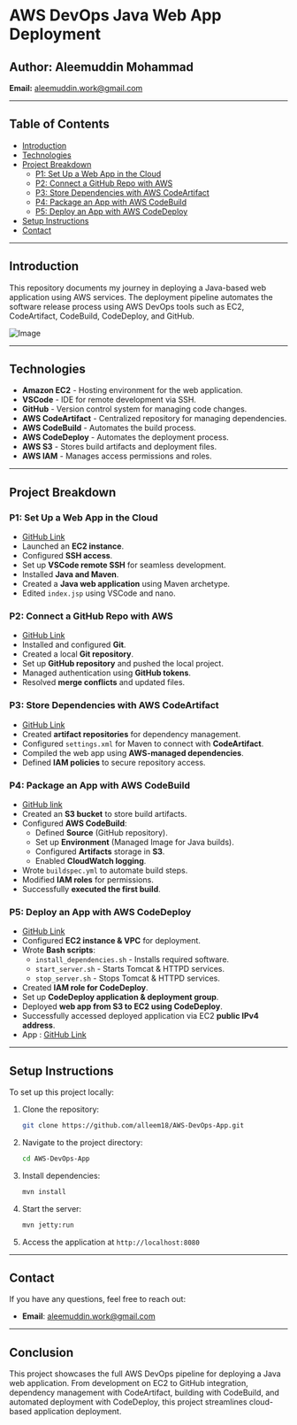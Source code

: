 # AWS DevOps Java Web App Deployment

## Author: Aleemuddin Mohammad  
**Email:** aleemuddin.work@gmail.com  

---

## Table of Contents
- [Introduction](#introduction)
- [Technologies](#technologies)
- [Project Breakdown](#project-breakdown)
  - [P1: Set Up a Web App in the Cloud](#p1-set-up-a-web-app-in-the-cloud)
  - [P2: Connect a GitHub Repo with AWS](#p2-connect-a-github-repo-with-aws)
  - [P3: Store Dependencies with AWS CodeArtifact](#p3-store-dependencies-with-aws-codeartifact)
  - [P4: Package an App with AWS CodeBuild](#p4-package-an-app-with-aws-codebuild)
  - [P5: Deploy an App with AWS CodeDeploy](#p5-deploy-an-app-with-aws-codedeploy)
- [Setup Instructions](#setup-instructions)
- [Contact](#contact)

---

## Introduction
This repository documents my journey in deploying a Java-based web application using AWS services. The deployment pipeline automates the software release process using AWS DevOps tools such as EC2, CodeArtifact, CodeBuild, CodeDeploy, and GitHub.

![Image](https://github.com/alleem18/AWS-DevOps-Java-Appdeployment/blob/main/A6C90772-E7DD-4EF3-B46A-E8DBD5BF9B99_1_201_a.jpeg)

---

## Technologies
- **Amazon EC2** - Hosting environment for the web application.
- **VSCode** - IDE for remote development via SSH.
- **GitHub** - Version control system for managing code changes.
- **AWS CodeArtifact** - Centralized repository for managing dependencies.
- **AWS CodeBuild** - Automates the build process.
- **AWS CodeDeploy** - Automates the deployment process.
- **AWS S3** - Stores build artifacts and deployment files.
- **AWS IAM** - Manages access permissions and roles.

---

## Project Breakdown

### P1: Set Up a Web App in the Cloud 
- [GitHub Link](#https://github.com/alleem18/WebApp-AWS-Setup)
- Launched an **EC2 instance**.
- Configured **SSH access**.
- Set up **VSCode remote SSH** for seamless development.
- Installed **Java and Maven**.
- Created a **Java web application** using Maven archetype.
- Edited `index.jsp` using VSCode and nano.

### P2: Connect a GitHub Repo with AWS
- [GitHub Link](#https://github.com/alleem18/AWS-Devops-GitHub)
- Installed and configured **Git**.
- Created a local **Git repository**.
- Set up **GitHub repository** and pushed the local project.
- Managed authentication using **GitHub tokens**.
- Resolved **merge conflicts** and updated files.

### P3: Store Dependencies with AWS CodeArtifact
- [GitHub Link](#https://github.com/alleem18/P3-Dependencies-Codeartifact)
- Created **artifact repositories** for dependency management.
- Configured `settings.xml` for Maven to connect with **CodeArtifact**.
- Compiled the web app using **AWS-managed dependencies**.
- Defined **IAM policies** to secure repository access.

### P4: Package an App with AWS CodeBuild
- [GitHub link](#https://github.com/alleem18/P4-PackageApp_with_Codebuild)
- Created an **S3 bucket** to store build artifacts.
- Configured **AWS CodeBuild**:
  - Defined **Source** (GitHub repository).
  - Set up **Environment** (Managed Image for Java builds).
  - Configured **Artifacts** storage in **S3**.
  - Enabled **CloudWatch logging**.
- Wrote `buildspec.yml` to automate build steps.
- Modified **IAM roles** for permissions.
- Successfully **executed the first build**.

### P5: Deploy an App with AWS CodeDeploy
- [GitHub Link](#https://github.com/alleem18/P5-Deploy-App-with-CodeBuild)
- Configured **EC2 instance & VPC** for deployment.
- Wrote **Bash scripts**:
  - `install_dependencies.sh` - Installs required software.
  - `start_server.sh` - Starts Tomcat & HTTPD services.
  - `stop_server.sh` - Stops Tomcat & HTTPD services.
- Created **IAM role for CodeDeploy**.
- Set up **CodeDeploy application & deployment group**.
- Deployed **web app from S3 to EC2 using CodeDeploy**.
- Successfully accessed deployed application via EC2 **public IPv4 address**.
- App : [GitHub Link](#https://github.com/alleem18/AWS-Devops-App)

---

## Setup Instructions
To set up this project locally:

1. Clone the repository:
    ```bash
    git clone https://github.com/alleem18/AWS-DevOps-App.git
    ```
2. Navigate to the project directory:
    ```bash
    cd AWS-DevOps-App
    ```
3. Install dependencies:
    ```bash
    mvn install
    ```
4. Start the server:
    ```bash
    mvn jetty:run
    ```
5. Access the application at `http://localhost:8080`

---

## Contact
If you have any questions, feel free to reach out:
- **Email**: aleemuddin.work@gmail.com

---

## Conclusion
This project showcases the full AWS DevOps pipeline for deploying a Java web application. From development on EC2 to GitHub integration, dependency management with CodeArtifact, building with CodeBuild, and automated deployment with CodeDeploy, this project streamlines cloud-based application deployment.
